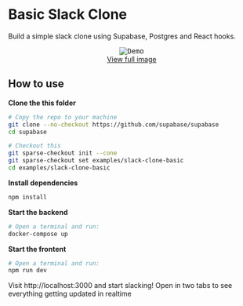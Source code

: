 # Basic Slack Clone

Build a simple slack clone using Supabase, Postgres and React hooks.

<p align="center">
<kbd>
<img src="https://media.giphy.com/media/J07U8iblJhlKDqZOxV/giphy.gif" alt="Demo"/>
</kbd>
<br />
<a href="https://media.giphy.com/media/J07U8iblJhlKDqZOxV/source.gif">View full image</a>
</p>


## How to use

**Clone the this folder**

```sh
# Copy the repo to your machine
git clone --no-checkout https://github.com/supabase/supabase
cd supabase

# Checkout this 
git sparse-checkout init --cone
git sparse-checkout set examples/slack-clone-basic
cd examples/slack-clone-basic
```

**Install dependencies**

```sh
npm install 
```

**Start the backend**

```sh
# Open a terminal and run:
docker-compose up
```

**Start the frontent**

```sh
# Open a terminal and run:
npm run dev
```

Visit http://localhost:3000 and start slacking! Open in two tabs to see everything getting updated in realtime
